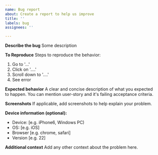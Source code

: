 ```yaml
---
name: Bug report
about: Create a report to help us improve
title: ''
labels: bug
assignees: ''

---
```


**Describe the bug**
Some description

**To Reproduce**
Steps to reproduce the behavior:
1. Go to '...'
2. Click on '....'
3. Scroll down to '....'
4. See error

**Expected behavior**
A clear and concise description of what you expected to happen. You can mention user-story and it's failing acceptance criteria.

**Screenshots**
If applicable, add screenshots to help explain your problem.

**Device information (optional):**
 - Device: [e.g. iPhone6, Windows PC)
 - OS: [e.g. iOS]
 - Browser [e.g. chrome, safari]
 - Version [e.g. 22]

**Additional context**
Add any other context about the problem here.
